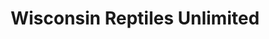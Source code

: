 ---
title: "Wisconsin Reptiles Unlimited"
url: /mosinee/wisconsin-reptiles-unlimited/
shop: Tiere
---